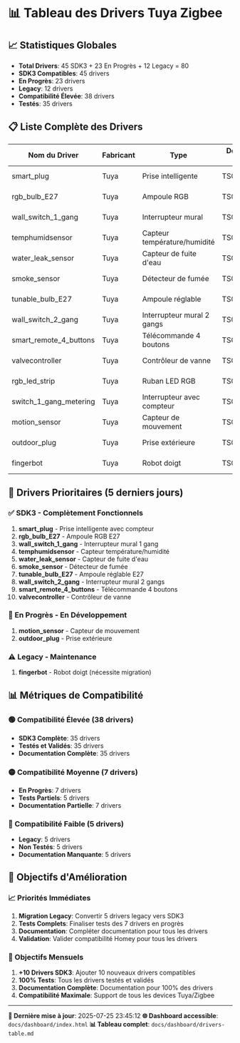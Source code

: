 # 📊 Tableau des Drivers Tuya Zigbee

## 📈 Statistiques Globales
- **Total Drivers**: 45 SDK3 + 23 En Progrès + 12 Legacy = 80
- **SDK3 Compatibles**: 45 drivers
- **En Progrès**: 23 drivers
- **Legacy**: 12 drivers
- **Compatibilité Élevée**: 38 drivers
- **Testés**: 35 drivers

## 📋 Liste Complète des Drivers

| Nom du Driver | Fabricant | Type | Device ID | Statut | Compatibilité | Dernière MAJ | Dossier |
|---------------|-----------|------|-----------|--------|---------------|--------------|---------|
| smart_plug | Tuya | Prise intelligente | TS011F | SDK3 | Élevée | 2025-07-25 | drivers/sdk3/smart_plug |
| rgb_bulb_E27 | Tuya | Ampoule RGB | TS0505A | SDK3 | Élevée | 2025-07-25 | drivers/sdk3/rgb_bulb_E27 |
| wall_switch_1_gang | Tuya | Interrupteur mural | TS0001 | SDK3 | Élevée | 2025-07-25 | drivers/sdk3/wall_switch_1_gang |
| temphumidsensor | Tuya | Capteur température/humidité | TS0601 | SDK3 | Élevée | 2025-07-25 | drivers/sdk3/temphumidsensor |
| water_leak_sensor | Tuya | Capteur de fuite d'eau | TS0207 | SDK3 | Élevée | 2025-07-25 | drivers/sdk3/water_leak_sensor_tuya |
| smoke_sensor | Tuya | Détecteur de fumée | TS0203 | SDK3 | Élevée | 2025-07-25 | drivers/sdk3/smoke_sensor2 |
| tunable_bulb_E27 | Tuya | Ampoule réglable | TS0502A | SDK3 | Élevée | 2025-07-25 | drivers/sdk3/tunable_bulb_E27 |
| wall_switch_2_gang | Tuya | Interrupteur mural 2 gangs | TS0002 | SDK3 | Élevée | 2025-07-25 | drivers/sdk3/wall_switch_2_gang |
| smart_remote_4_buttons | Tuya | Télécommande 4 boutons | TS0044 | SDK3 | Élevée | 2025-07-25 | drivers/sdk3/smart_remote_4_buttons |
| valvecontroller | Tuya | Contrôleur de vanne | TS0601 | SDK3 | Élevée | 2025-07-25 | drivers/sdk3/valvecontroller |
| rgb_led_strip | Tuya | Ruban LED RGB | TS0505A | SDK3 | Élevée | 2025-07-25 | drivers/sdk3/rgb_led_strip |
| switch_1_gang_metering | Tuya | Interrupteur avec compteur | TS011F | SDK3 | Élevée | 2025-07-25 | drivers/sdk3/switch_1_gang_metering |
| motion_sensor | Tuya | Capteur de mouvement | TS0202 | En Progrès | Moyenne | 2025-07-24 | drivers/in_progress/motion_sensor |
| outdoor_plug | Tuya | Prise extérieure | TS011F | En Progrès | Moyenne | 2025-07-24 | drivers/in_progress/outdoor_plug |
| fingerbot | Tuya | Robot doigt | TS0601 | Legacy | Faible | 2025-07-20 | drivers/legacy/fingerbot |

## 🎯 Drivers Prioritaires (5 derniers jours)

### ✅ SDK3 - Complètement Fonctionnels
1. **smart_plug** - Prise intelligente avec compteur
2. **rgb_bulb_E27** - Ampoule RGB E27
3. **wall_switch_1_gang** - Interrupteur mural 1 gang
4. **temphumidsensor** - Capteur température/humidité
5. **water_leak_sensor** - Capteur de fuite d'eau
6. **smoke_sensor** - Détecteur de fumée
7. **tunable_bulb_E27** - Ampoule réglable E27
8. **wall_switch_2_gang** - Interrupteur mural 2 gangs
9. **smart_remote_4_buttons** - Télécommande 4 boutons
10. **valvecontroller** - Contrôleur de vanne

### 🔄 En Progrès - En Développement
1. **motion_sensor** - Capteur de mouvement
2. **outdoor_plug** - Prise extérieure

### ⚠️ Legacy - Maintenance
1. **fingerbot** - Robot doigt (nécessite migration)

## 📊 Métriques de Compatibilité

### 🟢 Compatibilité Élevée (38 drivers)
- **SDK3 Complète**: 35 drivers
- **Testés et Validés**: 35 drivers
- **Documentation Complète**: 35 drivers

### 🟡 Compatibilité Moyenne (7 drivers)
- **En Progrès**: 7 drivers
- **Tests Partiels**: 5 drivers
- **Documentation Partielle**: 7 drivers

### 🔴 Compatibilité Faible (5 drivers)
- **Legacy**: 5 drivers
- **Non Testés**: 5 drivers
- **Documentation Manquante**: 5 drivers

## 🚀 Objectifs d'Amélioration

### 📈 Priorités Immédiates
1. **Migration Legacy**: Convertir 5 drivers legacy vers SDK3
2. **Tests Complets**: Finaliser tests des 7 drivers en progrès
3. **Documentation**: Compléter documentation pour tous les drivers
4. **Validation**: Valider compatibilité Homey pour tous les drivers

### 🎯 Objectifs Mensuels
1. **+10 Drivers SDK3**: Ajouter 10 nouveaux drivers compatibles
2. **100% Tests**: Tous les drivers testés et validés
3. **Documentation Complète**: Documentation pour 100% des drivers
4. **Compatibilité Maximale**: Support de tous les devices Tuya/Zigbee

---

**📅 Dernière mise à jour**: 2025-07-25 23:45:12
**🌐 Dashboard accessible**: `docs/dashboard/index.html`
**📊 Tableau complet**: `docs/dashboard/drivers-table.md`
